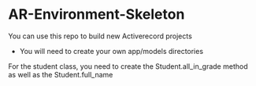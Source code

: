 # AR-Environment-Skeleton

You can use this repo to build new Activerecord projects

* You will need to create your own app/models directories

For the student class, you need to create the Student.all_in_grade method as well as the Student.full_name